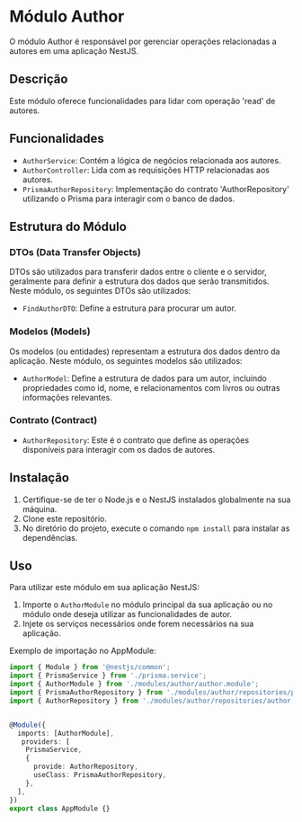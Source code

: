 # Módulo Author

O módulo Author é responsável por gerenciar operações relacionadas a autores em uma aplicação NestJS.

## Descrição

Este módulo oferece funcionalidades para lidar com operação 'read' de autores.

## Funcionalidades

- `AuthorService`: Contém a lógica de negócios relacionada aos autores.
- `AuthorController`: Lida com as requisições HTTP relacionadas aos autores.
- `PrismaAuthorRepository`: Implementação do contrato 'AuthorRepository' utilizando o Prisma para interagir com o banco de dados.

## Estrutura do Módulo

### DTOs (Data Transfer Objects)

DTOs são utilizados para transferir dados entre o cliente e o servidor, geralmente para definir a estrutura dos dados que serão transmitidos. Neste módulo, os seguintes DTOs são utilizados:

- `FindAuthorDTO`: Define a estrutura para procurar um autor.


### Modelos (Models)

Os modelos (ou entidades) representam a estrutura dos dados dentro da aplicação. Neste módulo, os seguintes modelos são utilizados:

- `AuthorModel`: Define a estrutura de dados para um autor, incluindo propriedades como id, nome, e relacionamentos com livros ou outras informações relevantes.

### Contrato (Contract)

- `AuthorRepository`: Este é o contrato que define as operações disponíveis para interagir com os dados de autores. 

## Instalação

1. Certifique-se de ter o Node.js e o NestJS instalados globalmente na sua máquina.
2. Clone este repositório.
3. No diretório do projeto, execute o comando `npm install` para instalar as dependências.

## Uso

Para utilizar este módulo em sua aplicação NestJS:

1. Importe o `AuthorModule` no módulo principal da sua aplicação ou no módulo onde deseja utilizar as funcionalidades de autor.
2. Injete os serviços necessários onde forem necessários na sua aplicação.

Exemplo de importação no AppModule:

```typescript
import { Module } from '@nestjs/common';
import { PrismaService } from './prisma.service';
import { AuthorModule } from './modules/author/author.module';
import { PrismaAuthorRepository } from './modules/author/repositories/prisma-author.repository';
import { AuthorRepository } from './modules/author/repositories/author.repository';


@Module({
  imports: [AuthorModule],
   providers: [
    PrismaService,
    {
      provide: AuthorRepository,
      useClass: PrismaAuthorRepository,
    },
  ],
})
export class AppModule {}
